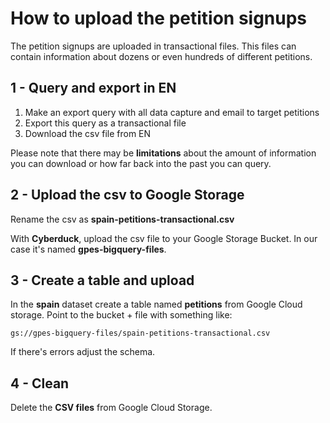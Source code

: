 # How to upload the petition signups

The petition signups are uploaded in transactional files. This files can contain information about dozens or even hundreds of different petitions.

## 1 - Query and export in EN

1. Make an export query with all data capture and email to target petitions
2. Export this query as a transactional file
3. Download the csv file from EN

Please note that there may be **limitations** about the amount of information you can download or how far back into the past you can query.

## 2 - Upload the csv to Google Storage

Rename the csv as **spain-petitions-transactional.csv**

With **Cyberduck**, upload the csv file to your Google Storage Bucket. In our case it's named **gpes-bigquery-files**.

## 3 - Create a table and upload

In the **spain** dataset create a table named **petitions** from Google Cloud storage. Point to the bucket + file with something like:

```text
gs://gpes-bigquery-files/spain-petitions-transactional.csv
```

If there's errors adjust the schema.

## 4 - Clean

Delete the **CSV files** from Google Cloud Storage.
